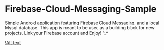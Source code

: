 # Firebase-Cloud-Messaging-Sample
Simple Android application featuring Firebase Cloud Messaging, and a local Mysql database. This app is meant to be used as a building block for new projects. Link your Firebase account and Enjoy! ^_^

[!Alt text](https://github.com/yankev07/Firebase-Cloud-Messaging-Sample/blob/2440100a30f4312a5ba113df1bdeeeaa6ccb3f5d/Screenshot_1631130318.png)
